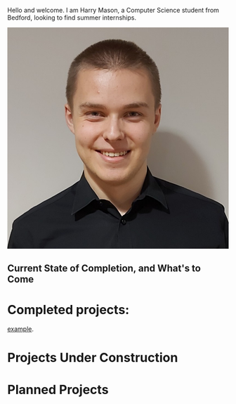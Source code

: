 Hello and welcome. I am Harry Mason, a Computer Science student from Bedford, looking to find summer internships.

![Image of fast.ai logo](images/profilePhoto.jpeg)

## Current State of Completion, and What's to Come

# Completed projects:
[example](https://www.fast.ai).

# Projects Under Construction

# Planned Projects
